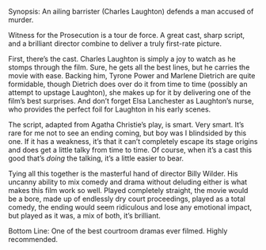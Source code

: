Synopsis: An ailing barrister (Charles Laughton) defends a man accused of murder.

Witness for the Prosecution is a tour de force.  A great cast, sharp script, and a brilliant director combine to deliver a truly first-rate picture.

First, there’s the cast.  Charles Laughton is simply a joy to watch as he stomps through the film.  Sure, he gets all the best lines, but he carries the movie with ease.  Backing him, Tyrone Power and Marlene Dietrich are quite formidable, though Dietrich does over do it from time to time (possibly an attempt to upstage Laughton), she makes up for it by delivering one of the film’s best surprises.  And don’t forget Elsa Lanchester as Laughton’s nurse, who provides the perfect foil for Laughton in his early scenes.

The script, adapted from Agatha Christie’s play, is smart.  Very smart.  It’s rare for me not to see an ending coming, but boy was I blindsided by this one.  If it has a weakness, it’s that it can’t completely escape its stage origins and does get a little talky from time to time.  Of course, when it’s a cast this good that’s <em>doing</em> the talking, it’s a little easier to bear.

Tying all this together is the masterful hand of director Billy Wilder.  His uncanny ability to mix comedy and drama without deluding either is what makes this film work so well.  Played completely straight, the movie would be a bore, made up of endlessly dry court proceedings, played as a total comedy, the ending would seem ridiculous and lose any emotional impact, but played as it was, a mix of both, it’s brilliant.

Bottom Line: One of the best courtroom dramas ever filmed.  Highly recommended. 
